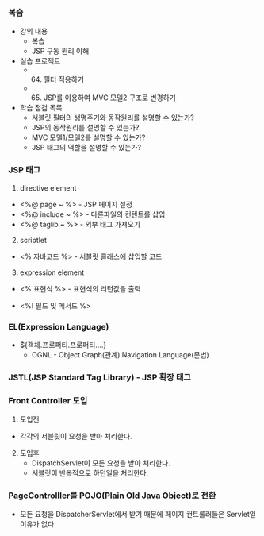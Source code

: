 ### 복습
- 강의 내용
    - 복습
    - JSP 구동 원리 이해
- 실습 프로젝트
  - 64. 필터 적용하기
  - 65. JSP를 이용하여 MVC 모델2 구조로 변경하기
- 학습 점검 목록
    - 서블릿 필터의 생명주기와 동작원리를 설명할 수 있는가?
    - JSP의 동작원리를 설명할 수 있는가?
    - MVC 모델1/모델2를 설명할 수 있는가?
    - JSP 태그의 역할을 설명할 수 있는가?

### JSP 태그
1. directive element
  - <%@ page ~ %> - JSP 페이지 설정
  - <%@ include ~ %> - 다른파일의 컨텐트를 삽입
  - <%@ taglib ~ %> - 외부 태그 가져오기
2. scriptlet
  - <% 자바코드 %> - 서블릿 클래스에 삽입할 코드
3. expression element
  - <% 표현식 %> - 표현식의 리턴값을 출력

- <%! 필드 및 메서드 %>

### EL(Expression Language)
- ${객체.프로퍼티.프로퍼티....}
  - OGNL - Object Graph(관계) Navigation Language(문법)

### JSTL(JSP Standard Tag Library) - JSP 확장 태그

### Front Controller 도입
1. 도입전
  - 각각의 서블릿이 요청을 받아 처리한다.
2. 도입후
   - DispatchServlet이 모든 요청을 받아 처리한다.
   - 서블릿이 반복적으로 하던일을 처리한다.

### PageControlller를 POJO(Plain Old Java Object)로 전환
- 모든 요청을 DispatcherServlet에서 받기 때문에 페이지 컨트롤러들은 Servlet일 이유가 없다.